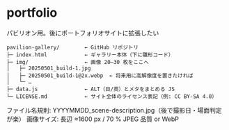 # portfolio
パビリオン用。後にポートフォリオサイトに拡張したい

```
pavilion-gallery/        ← GitHub リポジトリ
├─ index.html            ← ギャラリー本体（下に雛形コード）
├─ img/                  ← 画像 20–30 枚をここへ
│   ├─ 20250501_build-1.jpg
│   ├─ 20250501_build-1@2x.webp  ← 将来用に高解像度を置きたければ
│   └─ …
├─ data.js               ← ALT（日/英）とメタをまとめる JS
└─ LICENSE.md            ← サイト全体のライセンス表記（例: CC BY-SA 4.0）
```

ファイル名規則: YYYYMMDD_scene-description.jpg（後で撮影日・場面判定が楽）
画像サイズ: 長辺 ≈1600 px / 70 % JPEG 品質 or WebP